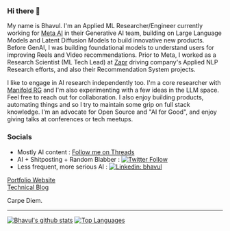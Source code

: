### Hi there 👋

My name is Bhavul. I'm an Applied ML Researcher/Engineer currently working for [Meta AI](https://meta.com/) in their Generative AI team, building on Large Language Models and Latent Diffusion Models to build innovative new products. Before GenAI, I was building foundational models to understand users for improving Reels and Video recommendations. Prior to Meta, I worked as a Research Scientist (ML Tech Lead) at [Zapr](https://www.zapr.in) driving company's Applied NLP Research efforts, and also their Recommendation System projects.

I like to engage in AI research independently too. I'm a core researcher with [Manifold RG](https://manifoldcomputing.com/) and I'm also experimenting with a few ideas in the LLM space. Feel free to reach out for collaboration. I also enjoy building products, automating things and so I try to maintain some grip on full stack knowledge. I'm an advocate for Open Source and "AI for Good", and enjoy giving talks at conferences or tech meetups.  


### Socials 
- Mostly AI content : [Follow me on Threads](https://www.threads.net/@bhavulgauri)
- AI + Shitposting + Random Blabber : [![Twitter Follow](https://img.shields.io/twitter/follow/bhavulgauri.svg?style=social)](http://twitter.com/bhavulgauri)
- Less frequent, more serious AI : [![Linkedin: bhavul](https://img.shields.io/badge/-bhavul-blue?style=flat-square&logo=Linkedin&logoColor=white&link=https://www.linkedin.com/in/bhavul/)](https://www.linkedin.com/in/bhavul/)  

[Portfolio Website](https://bhavul.com)  
[Technical Blog](https://blog.bhavul.com)

Carpe Diem.  

----

[![Bhavul's github stats](https://github-readme-stats.vercel.app/api?username=bhavul&count_private=true&show_icons=true)](https://github.com/anuraghazra/github-readme-stats)
[![Top Languages](https://github-readme-stats.vercel.app/api/top-langs/?username=bhavul&layout=compact&hide=javascript)](https://github.com/anuraghazra/github-readme-stats)


<!--
**bhavul/bhavul** is a ✨ _special_ ✨ repository because its `README.md` (this file) appears on your GitHub profile.

Here are some ideas to get you started:

- 🔭 I’m currently working on ...
- 🌱 I’m currently learning ...
- 👯 I’m looking to collaborate on ...
- 🤔 I’m looking for help with ...
- 💬 Ask me about ...
- 📫 How to reach me: ...
- 😄 Pronouns: ...
- ⚡ Fun fact: ...
-->
